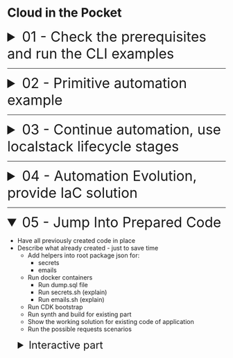 # Cloud in the Pocket

<details name="branch">
    <summary style="font-size: 32px;">01 - Check the prerequisites and run the CLI examples</summary>

* Show the initial code and explain it
  * Check that all prerequisites are installed
      * [Docker](https://docs.docker.com/engine/install/)
      * [aws-cli](https://docs.aws.amazon.com/cli/latest/userguide/getting-started-install.html)
      * [awslocal](https://docs.localstack.cloud/user-guide/integrations/aws-cli/#localstack-aws-cli-awslocal)
        ```shell
          echo "Docker: $(docker -v)" && \
          echo "AWS-CLI: $(aws --version)"&& \
          echo "AWS-LOCAL: $(awslocal --version)"
        ```
      * [aws credentials and profiles created](https://docs.aws.amazon.com/cli/v1/userguide/cli-configure-files.html)
        ```shell
          cat ~/.aws/config && cat ~/.aws/credentials
        ```
      * [localstack account created and activated hobby plan](https://app.localstack.cloud/workspace/members)

<details style="margin-inline-start:24px">
    <summary style="font-size: 24px">Interactive Part</summary>

* Create directory for docker
    * Add the services into docker-compose for postgres and localstack.
    * Add .env file for postgres
    * Add helper scripts into root package.json
    * Start the docker services
    * Show the `cli` examples of the bucket creation

```shell
  awslocal s3 mb s3://test-bucket
```

```shell
  awslocal s3 ls
```

```shell
  awslocal s3 cp "${PWD}/ecosystem.config.cjs" s3://test-bucket/ecosystem.config.cjs
```

```shell
  awslocal s3 cp s3://test-bucket/ecosystem.config.cjs -
```

```shell
  awslocal s3 cp s3://test-bucket/ecosystem.config.cjs ecosystem.config_downloaded.cjs 
```

```shell
  awslocal s3 rb s3://test-bucket --force
```

_Proof that such kind of work is ok to know the basics of aws cli
but completely not sufficient to deal with complex infrastructure settings_
</details>
</details>

---

<details name="branch">
    <summary style="font-size: 32px;">02 - Primitive automation example</summary>

* Describe `scripts` directory created in the root of the project

<details style="margin-inline-start:24px">
 <summary style="font-size: 24px">Interactive Part</summary>

### Interactive part

* Run all scripts related to the api gateway in `/scripts` directory in a sequence
* Describe and show with example of pre-created script for API Gateway why it is not optimal

</details>
</details>

---

<details name="branch">
    <summary style="font-size: 32px">03 - Continue automation, use localstack lifecycle stages</summary>

### Work with LocalStack lifecycle stages and hooks

```
/etc
└── localstack
    └── init
        ├── boot.d           <-- executed in the container before localstack starts
        ├── ready.d          <-- executed when localstack becomes ready
        ├── shutdown.d       <-- executed when localstack shuts down
        └── start.d          <-- executed when localstack starts up
```

<details style="margin-inline-start:24px">
 <summary style="font-size: 24px;">Interactive part</summary>

* Update `docker-compose.yaml` to have the localstack scripts directory mounted
* Move there some scripts and describe how this stuff works
  ```shell
      mkdir docker/localstack_scripts && cp -R scripts/[1-3]_*.sh docker/localstack_scripts
  ```
* Make all files in `localstack_scripts` directory executable by running 
  ```shell
    chmod -R +x docker/localstack_scripts
  ```
* Show why this already a better solution but still there is a room for improvement

</details>
</details>

---

<details name="branch">
<summary style="font-size: 32px">04 - Automation Evolution, provide IaC solution</summary>

* Introduce the __CDK__
  * Explain what is this
  * Check the prerequisites

```shell
   echo "CDK - $(cdk --version)" &&
   echo "CDK-LOCAL - $(cdklocal --version)"

```

<details style="margin-inline-start:24px">
<summary style="font-size: 24px">Interactive part</summary>

* Init the cdk application 
  ```shell
     mkdir cdk-infra && cd cdk-infra && cdk init app --language typescript --generate-only
  ```
* Jump to the source for a bit
* Install all dependencies
* export profile variable `export AWS_PROFILE=localstack`
* build the project `npm run build`
* run basic commands like `cdklocal bootstrap`, `cdklocal synth`, `cdklocal deploy`, `cdklocal destory`

</details>
</details>

---

<details name="branch" open>
    <summary style="font-size: 32px">05 - Jump Into Prepared Code</summary>

* Have all previously created code in place
* Describe what already created - just to save time
  * Add helpers into root package json for:
    * secrets
    * emails
  * Run docker containers
    * Run dump.sql file
    * Run secrets.sh (explain)
    * Run emails.sh (explain)
  * Run CDK bootstrap
  * Run synth and build for existing part
  * Show the working solution for existing code of application
  * Run the possible requests scenarios

<details style="margin-inline-start:24px">
  <summary style="font-size: 24px">Interactive part</summary>

### Let's implement the next missing functionality

1. Add possibility to users to update information about them
    1. PUT method in users lambda
    2. Add resources in ApiGateway
    3. Update integrations if needed
    4. ... check for other steps and annotate them
    5. Rebuild CDK-LOCAL
2. Protect existing routes / lambdas using Lambda Authorizer ![Secure-API-Gateway-b-Figure-1.png](presentation/img/Secure-API-Gateway-b-Figure-1.png)
    1. Create Lambda to validate the request
    2. Describe what the policies are
    3. Update ApiGateway configuration
    4. Rebuild CDK-LOCAL
3. Add possibility to store the attachments
    1. Create Attachments lambda
    2. Explain the flow of the file upload form the user and S3 perspective. Explain the constraints of the ApiGateway
       and Lambda

   ![Secure-API-Gateway-b-Figure-1.png](presentation/img/s3-2.png)
</details>
</details>
